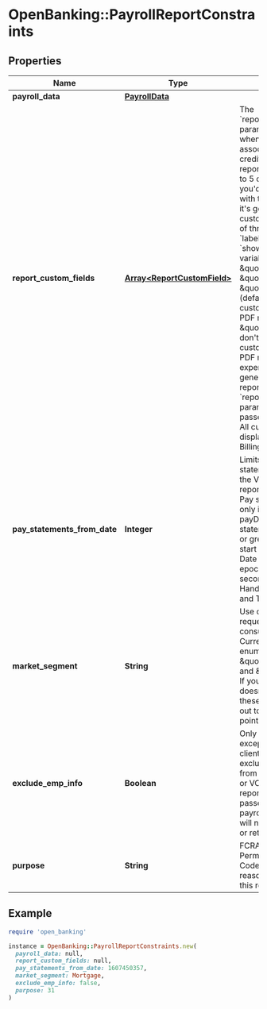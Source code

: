 # OpenBanking::PayrollReportConstraints

## Properties

| Name | Type | Description | Notes |
| ---- | ---- | ----------- | ----- |
| **payroll_data** | [**PayrollData**](PayrollData.md) |  |  |
| **report_custom_fields** | [**Array&lt;ReportCustomField&gt;**](ReportCustomField.md) | The &#x60;reportCustomFields&#x60; parameter is used when experiences are associated with a credit decisioning report.  Designate up to 5 custom fields that you&#39;d like associated with the report when it&#39;s generated. Every custom field consists of three variables: &#x60;label&#x60;, &#x60;value&#x60;, and &#x60;shown&#x60;. The &#x60;shown&#x60; variable is \&quot;true\&quot; or \&quot;false\&quot;. * \&quot;true\&quot;: (default) display the custom field in the PDF report * \&quot;false\&quot;: don&#39;t display the custom field in the PDF report  For an experience that generates multiple reports, the &#x60;reportCustomFields&#x60; parameter gets passed to all reports.  All custom fields display in the Reseller Billing API. | [optional] |
| **pay_statements_from_date** | **Integer** | Limits the pay statement history in the VOIE - Payroll report income record. Pay statements are only included if the payDate of the statement is equal to or greater than the start date requested. Date should be in Unix epoch time (in seconds). See: Handling Epoch Dates and Times. | [optional] |
| **market_segment** | **String** | Use case for requesting the consumer&#39;s data. Current supported enumerations are \&quot;Mortgage\&quot; and \&quot;KYC\&quot;. If your use case doesn&#39;t match one of these please reach out to your technical point of contact. | [optional] |
| **exclude_emp_info** | **Boolean** | Only used on an exception basis for clients that need to exclude EmpInfo data from the VOE-Payroll or VOIE-Payroll report. If true is passed EmpInfo payroll provider&#39;s data will not be searched or returned. | [optional] |
| **purpose** | **String** | FCRA required 2-digit Permissible Purpose Code, specifying the reason for retrieving this report. | [optional] |

## Example

```ruby
require 'open_banking'

instance = OpenBanking::PayrollReportConstraints.new(
  payroll_data: null,
  report_custom_fields: null,
  pay_statements_from_date: 1607450357,
  market_segment: Mortgage,
  exclude_emp_info: false,
  purpose: 31
)
```


